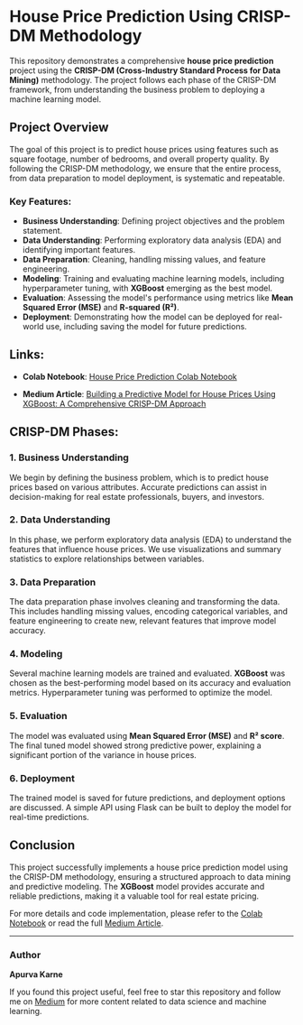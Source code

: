 # House Price Prediction Using CRISP-DM Methodology

This repository demonstrates a comprehensive **house price prediction** project using the **CRISP-DM (Cross-Industry Standard Process for Data Mining)** methodology. The project follows each phase of the CRISP-DM framework, from understanding the business problem to deploying a machine learning model.

## Project Overview
The goal of this project is to predict house prices using features such as square footage, number of bedrooms, and overall property quality. By following the CRISP-DM methodology, we ensure that the entire process, from data preparation to model deployment, is systematic and repeatable.

### Key Features:
- **Business Understanding**: Defining project objectives and the problem statement.
- **Data Understanding**: Performing exploratory data analysis (EDA) and identifying important features.
- **Data Preparation**: Cleaning, handling missing values, and feature engineering.
- **Modeling**: Training and evaluating machine learning models, including hyperparameter tuning, with **XGBoost** emerging as the best model.
- **Evaluation**: Assessing the model's performance using metrics like **Mean Squared Error (MSE)** and **R-squared (R²)**.
- **Deployment**: Demonstrating how the model can be deployed for real-world use, including saving the model for future predictions.

## Links:

- **Colab Notebook**: [House Price Prediction Colab Notebook](https://colab.research.google.com/drive/1xwOfletuWUGcwDKx7e-Ho8DBmMDV7CDX)
  
- **Medium Article**: [Building a Predictive Model for House Prices Using XGBoost: A Comprehensive CRISP-DM Approach](https://medium.com/@apurva.karne/building-a-predictive-model-for-house-prices-using-xgboost-a-comprehensive-crisp-dm-approach-c781ac14382e)

## CRISP-DM Phases:

### 1. Business Understanding
We begin by defining the business problem, which is to predict house prices based on various attributes. Accurate predictions can assist in decision-making for real estate professionals, buyers, and investors.

### 2. Data Understanding
In this phase, we perform exploratory data analysis (EDA) to understand the features that influence house prices. We use visualizations and summary statistics to explore relationships between variables.

### 3. Data Preparation
The data preparation phase involves cleaning and transforming the data. This includes handling missing values, encoding categorical variables, and feature engineering to create new, relevant features that improve model accuracy.

### 4. Modeling
Several machine learning models are trained and evaluated. **XGBoost** was chosen as the best-performing model based on its accuracy and evaluation metrics. Hyperparameter tuning was performed to optimize the model.

### 5. Evaluation
The model was evaluated using **Mean Squared Error (MSE)** and **R² score**. The final tuned model showed strong predictive power, explaining a significant portion of the variance in house prices.

### 6. Deployment
The trained model is saved for future predictions, and deployment options are discussed. A simple API using Flask can be built to deploy the model for real-time predictions.

## Conclusion
This project successfully implements a house price prediction model using the CRISP-DM methodology, ensuring a structured approach to data mining and predictive modeling. The **XGBoost** model provides accurate and reliable predictions, making it a valuable tool for real estate pricing.

For more details and code implementation, please refer to the [Colab Notebook](https://colab.research.google.com/drive/1xwOfletuWUGcwDKx7e-Ho8DBmMDV7CDX) or read the full [Medium Article](https://medium.com/@apurva.karne/building-a-predictive-model-for-house-prices-using-xgboost-a-comprehensive-crisp-dm-approach-c781ac14382e).

---

### Author
**Apurva Karne**

If you found this project useful, feel free to star this repository and follow me on [Medium](https://medium.com/@apurva.karne) for more content related to data science and machine learning.

